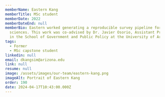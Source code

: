 ```yaml
---
memberName: Eastern Kang
memberTitle: MSc student
memberDate: 2022
memberDateEnd: null
memberBio: Eastern worked generating a reproducible survey pipeline for social
  sciences. This work was co-advised by Dr. Javier Osorio, Assistant Professor
  in the School of Government and Public Policy at the University of Arizona.
tags:
  - Former
  - MSc capstone student
linkedin: null
email: dkangsim@arizona.edu
link: null
resume: null
image: /assets/images/our-team/eastern-kang.png
imageAlt: Portrait of Eastern Kang
order: 190
date: 2024-04-17T10:43:00.000Z
---
```

